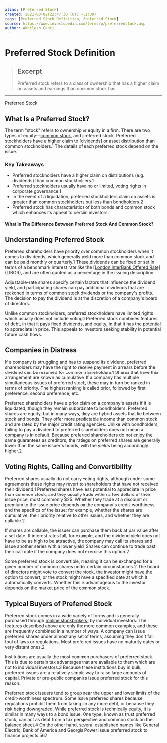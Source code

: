 ```yaml
---
alias: [Preferred Stock]
created: 2021-03-02T22:47:30 (UTC +11:00)
tags: [Preferred Stock Definition, Preferred Stock]
source: https://www.investopedia.com/terms/p/preferredstock.asp
author: Akhilesh Ganti
---
```


# Preferred Stock Definition

> ## Excerpt
> Preferred stock refers to a class of ownership that has a higher claim on assets and earnings than common stock has.

---

Preferred Stock
## What Is a Preferred Stock?

The term "stock" refers to ownership or equity in a firm. There are two types of equity—[common stock ](https://www.investopedia.com/terms/c/commonstock.asp) and preferred stock. Preferred stockholders have a higher claim to [[dividends]](https://www.investopedia.com/terms/d/dividend.asp) or asset distribution than common stockholders.1 The details of each preferred stock depend on the issue. 

### Key Takeaways

-   Preferred stockholders have a higher claim on distributions (e.g. dividends) than common stockholders.1
-   Preferred stockholders usually have no or limited, voting rights in corporate governance.1
-   In the event of a liquidation, preferred stockholders claim on assets is greater than common stockholders but less than bondholders.2
-   Preferred stock has characteristics of both bonds and common stock which enhances its appeal to certain investors.

#### What Is The Difference Between Preferred Stock And Common Stock?

## Understanding Preferred Stock

Preferred shareholders have priority over common stockholders when it comes to dividends, which generally yield more than common stock and can be paid monthly or quarterly.1 These dividends can be fixed or set in terms of a benchmark interest rate like the [[London InterBank Offered Rate]](https://www.investopedia.com/terms/l/libor.asp) (LIBOR), and are often quoted as a percentage in the issuing description.

Adjustable-rate shares specify certain factors that influence the dividend yield, and participating shares can pay additional dividends that are reckoned in terms of common stock dividends or the company's profits. The decision to pay the dividend is at the discretion of a company's board of directors.

Unlike common stockholders, preferred stockholders have limited rights which usually does not include voting.1 Preferred stock combines features of debt, in that it pays fixed dividends, and equity, in that it has the potential to appreciate in price. This appeals to investors seeking stability in potential future cash flows.

## Companies in Distress

If a company is struggling and has to suspend its dividend, preferred shareholders may have the right to receive payment in arrears before the dividend can be resumed for common shareholders.1 Shares that have this arrangement are known as cumulative. If a company has multiple simultaneous issues of preferred stock, these may in turn be ranked in terms of priority. The highest ranking is called prior, followed by first preference, second preference, etc.

Preferred shareholders have a prior claim on a company's assets if it is liquidated, though they remain subordinate to bondholders. Preferred shares are equity, but in many ways, they are hybrid assets that lie between stock and bonds. They offer more predictable income than common stock and are rated by the major credit rating agencies. Unlike with bondholders, failing to pay a dividend to preferred shareholders does not mean a company is in default. Because preferred shareholders do not enjoy the same guarantees as creditors, the ratings on preferred shares are generally lower than the same issuer's bonds, with the yields being accordingly higher.2

## Voting Rights, Calling and Convertibility

Preferred shares usually do not carry voting rights, although under some agreements these rights may revert to shareholders that have not received their dividend.1 Preferred shares have less potential to appreciate in price than common stock, and they usually trade within a few dollars of their issue price, most commonly $25. Whether they trade at a discount or premium to the issue price depends on the company's credit-worthiness and the specifics of the issue: for example, whether the shares are cumulative, their priority relative to other issues, and whether they are callable.2

If shares are callable, the issuer can purchase them back at par value after a set date. If interest rates fall, for example, and the dividend yield does not have to be as high to be attractive, the company may call its shares and issue another series with a lower yield. Shares can continue to trade past their call date if the company does not exercise this option.2

Some preferred stock is convertible, meaning it can be exchanged for a given number of common shares under certain circumstances.2 The board of directors might vote to convert the stock, the investor might have the option to convert, or the stock might have a specified date at which it automatically converts. Whether this is advantageous to the investor depends on the market price of the common stock.

## Typical Buyers of Preferred Stock

Preferred stock comes in a wide variety of forms and is generally purchased through [[online stockbrokers]](https://www.investopedia.com/best-online-brokers-4587872) by individual investors. The features described above are only the more common examples, and these are frequently combined in a number of ways. A company can issue preferred shares under almost any set of terms, assuming they don't fall foul of laws or regulations. Most preferred issues have no maturity dates or very distant ones.2

Institutions are usually the most common purchasers of preferred stock. This is due to certain tax advantages that are available to them which are not to individual investors.3 Because these institutions buy in bulk, preferred issues are a relatively simple way to raise large amounts of capital. Private or pre-public companies issue preferred stock for this reason.

Preferred stock issuers tend to group near the upper and lower limits of the credit-worthiness spectrum. Some issue preferred shares because regulations prohibit them from taking on any more debt, or because they risk being downgraded. While preferred stock is technically equity, it is similar in many ways to a bond issue; One type, known as trust preferred stock, can act as debt from a tax perspective and common stock on the balance sheet.4 On the other hand, several established names like General Electric, Bank of America and Georgia Power issue preferred stock to finance projects.567
